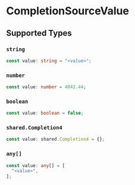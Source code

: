 # CompletionSourceValue


## Supported Types

### `string`

```typescript
const value: string = "<value>";
```

### `number`

```typescript
const value: number = 4042.44;
```

### `boolean`

```typescript
const value: boolean = false;
```

### `shared.Completion4`

```typescript
const value: shared.Completion4 = {};
```

### `any[]`

```typescript
const value: any[] = [
  "<value>",
];
```

